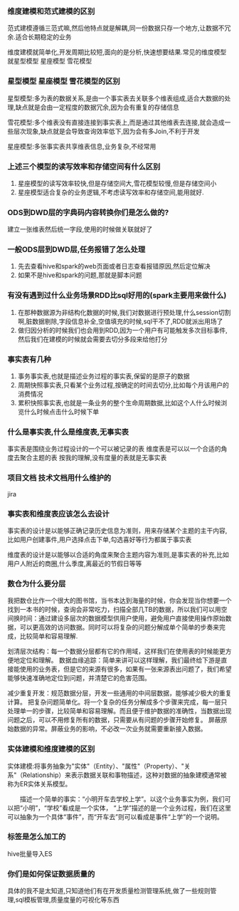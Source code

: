 ### 维度建模和范式建模的区别
范式建模遵循三范式嘛,然后他特点就是解耦,同一份数据只存一个地方,让数据不冗余.适合长期稳定的业务

维度建模就简单化,开发周期比较短,面向的是分析,快速想要结果.常见的维度模型就星型模型 星座模型 雪花模型


### 星型模型 星座模型 雪花模型的区别 
星型模型:多为表的数据关系,是由一个事实表去关联多个维表组成,适合大数据的处理,缺点就是会由一定程度的数据冗余,因为会有重复的存储信息

雪花模型:多个维表没有直接连接到事实表上,而是通过其他维表去连接,就会造成一些层次现象,缺点就是会导致查询效率低下,因为会有多Join,不利于开发

星座模型:多张事实表共享维表信息,业务复杂,不经常用

### 上述三个模型的读写效率和存储空间有什么区别
1. 星座模型的读写效率较快,但是存储空间大,雪花模型较慢,但是存储空间小
2. 星座模型适合复杂的业务逻辑,不考虑读写效率和存储空间,能用就好.



### ODS到DWD层的字典码内容转换你们是怎么做的?
建立一张维表然后统一字段,使用的时候做关联就好了

### 一般ODS层到DWD层,任务报错了怎么处理
1. 先去查看hive和spark的web页面或者日志查看报错原因,然后定位解决
2. 如果不是hive和spark的问题,那就是脚本问题


### 有没有遇到过什么业务场景RDD比sql好用的(spark主要用来做什么)
1. 在那种数据源为非结构化数据的时候,我们对数据进行预处理,什么session切割啊,脏数据剔除,字段信息补全,空值填充的时候,sql干不了,RDD就派出用场了
2. 做归因分析的时候我们也会用到RDD,因为一个用户有可能触发多次目标事件,然后我们在建模的时候就会需要去切分多段来给他打分



### 事实表有几种 
1. 事务事实表,也就是描述业务过程的事实表,保留的是原子的数据
2. 周期快照事实表,只看某个业务过程,按确定的时间去切分,比如每个月该用户的消费情况
3. 累积快照事实表,也就是一条业务的整个生命周期数据,比如这个人什么时候浏览什么时候点击什么时候下单


### 什么是事实表,什么是维度表,无事实表
事实表是围绕业务过程设计的一个可以被记录的表
维度表是可以以一个合适的角度去聚合主题的表
按我的理解,没有度量的表就是无事实表



### 项目文档 技术文档用什么维护的
jira 


### 事实表和维度表应该怎么去设计
事实表的设计是以能够正确记录历史信息为准则，用来存储某个主题的主干内容,比如用户创建事件,用户选择点击下单,勾选喜好等行为都属于事实表

维度表的设计是以能够以合适的角度来聚合主题内容为准则,是事实表的补充,比如用户人附近的商圈,什么季度,离最近的节假日等等




### 数仓为什么要分层
我把数仓比作一个很大的图书馆，当书本达到海量的时候，你会发现当你想要一个找到一本书的时候，查询会非常吃力，扫描全部几TB的数据，所以我们可以用空间换时间：通过建设多层次的数据模型供用户使用，避免用户直接使用操作原始数据，可以更高效的访问数据。同时可以将复杂的问题分解成单个简单的步奏来完成，比较简单和容易理解.

划清层次结构：每一个数据分层都有它的作用域，这样我们在使用表的时候能更方便地定位和理解。
数据血缘追踪：简单来讲可以这样理解，我们最终给下游是直接能使用的业务表，但是它的来源有很多，如果有一张来源表出问题了，我们希望能够快速准确地定位到问题，并清楚它的危害范围。

减少重复开发：规范数据分层，开发一些通用的中间层数据，能够减少极大的重复计算。
把复杂问题简单化。将一个复杂的任务分解成多个步骤来完成，每一层只处理单一的步骤，比较简单和容易理解。而且便于维护数据的准确性，当数据出现问题之后，可以不用修复所有的数据，只需要从有问题的步骤开始修复。
屏蔽原始数据的异常。屏蔽业务的影响，不必改一次业务就需要重新接入数据。

### 实体建模和维度建模的区别 
实体建模:将事务抽象为"实体"（Entity）、"属性"（Property）、"关系"（Relationship）来表示数据关联和事物描述，这种对数据的抽象建模通常被称为ER实体关系模型。

　　描述一个简单的事实：“小明开车去学校上学”。以这个业务事实为例，我们可以把“小明”，“学校”看成是一个实体， “上学”描述的是一个业务过程，我们在这里可以抽象为一个具体“事件”，而“开车去”则可以看成是事件“上学”的一个说明。


### 标签是怎么加工的
hive批量导入ES


### 你们是如何保证数据质量的
具体的我不是太知道,只知道他们有在开发质量检测管理系统,做了一些规则管理,sql模板管理,质量度量的可视化等东西
